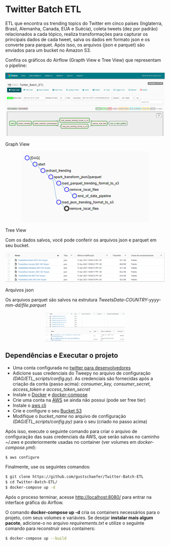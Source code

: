 # Twitter Batch ETL

ETL que encontra os trending topics do Twitter em cinco países (Inglaterra, Brasil, Alemanha, Canada, EUA e Suécia), coleta tweets (dez por padrão) relacionados a cada tópico, realiza transformações para capturar os principais dados de cada tweet, salva os dados em formato json e os converte para parquet. Após isso, os arquivos (json e parquet) são enviados para um bucket no Amazon S3.

Confira os gráficos do Airflow (Grapth View e Tree View) que representam o pipeline:

<p align="center">
 <img src="./assets/airflow-graphView.png">
 <p>Graph View</p>
</p>

<p align="center">
 <img src="./assets/airflow-tree-view.png">
 <p>Tree View</p>
</p>

Com os dados salvos, você pode conferir os arquivos json e parquet em seu bucket.

<p align="center">
 <img src="./assets/s3-json-folder.png">
 <p>Arquivos json</p>
</p>

Os arquivos parquet são salvos na estrutura *TweetsData-COUNTRY-yyyy-mm-dd/file.parquet*

<p align="middle">
  <img src="./assets/s3-parquet-folder.png" width="50%" />
  <img src="./assets/parquet-crc.png" width="50%" /> 
</p>

## Dependências e Executar o projeto

- Uma conta configurada no [twitter para desenvolvedores](https://developer.twitter.com/en)
- Adicione suas credenciais do Tweepy no arquivo de configuração *(DAG/ETL_scripts/config.py)*. As credenciais são fornecidas após a criação da conta (passo acima): *consumer_key, consumer_secret, access_token e access_token_secret*
- Instale o [Docker](https://docs.docker.com/engine/install/ubuntu/) e [docker-compose](https://docs.docker.com/compose/install/)
- Crie uma conta na [AWS](https://aws.amazon.com/pt/free/) se ainda não possui (pode ser free tier)
- Instale o [aws cli](https://docs.aws.amazon.com/cli/latest/userguide/install-cliv2-linux.html)
- Crie e configure o seu [Bucket S3](https://docs.aws.amazon.com/AmazonS3/latest/userguide/creating-bucket.html)
- Modifique o *bucket_name* no arquivo de configuração *(DAG/ETL_scripts/config.py)* para o seu (criado no passo acima)

Após isso, execute o seguinte comando para criar o arquivo de configuração das suas credenciais da AWS, que serão salvas no caminho *~/.aws* e posteriormente usadas no container (ver volumes em *docker-compose.yml*):

```bash
$ aws configure
```

Finalmente, use os seguintes comandos:

```bash
$ git clone https://github.com/gustschaefer/Twitter-Batch-ETL
$ cd Twitter-Batch-ETL/
$ docker-compose up -d
```

Após o proceso terminar, acesse [http://localhost:8080/](http://localhost:8080/) para entrar na interface gráfica do Airflow.

O comando **docker-compose up -d** cria os containers necessários para o projeto, com seus volumes e variávies. Se desejar **instalar mais algum pacote**, adicione-o no arquivo *requirements.txt* e utilize o seguinte comando para reconstruir seus containers:

```bash
$ docker-compose up --build
```


